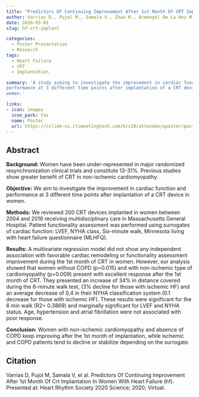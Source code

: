 ```yaml
---
title: "Predictors Of Continuing Improvement After 1st Month Of CRT Implantation In Women With Heart Failure (hf)"
author: Varrias D., Pujol M., Samala V., Zhao M., Armengol De La Hoz M. A., Paschalidis A., Shah R., Silverman M., Heist E. K., Singh J. P., Das S.
date: 2020-05-01
slug: hf-crt-implant

categories:
  - Poster Presentation
  - Research
tags:
  - Heart Failure
  - CRT
  - Implantation

summary: 'A study aiming to investigate the improvement in cardiac function and
performance at 3 different time points after implantation of a CRT device in
women.'

links:
- icon: images
  icon_pack: fas
  name: Poster
  url: https://cslide-us.ctimeetingtech.com/hrs20/attendee/eposter/poster/1433
---
```


## Abstract

**Background:**
Women have been under-represented in major randomized resynchronization clinical
trials and constitute 13-31%. Previous studies show greater benefit of CRT in
non-ischemic cardiomyopathy.

**Objective:**
We aim to investigate the improvement in cardiac function and performance at 3
different time points after implantation of a CRT device in women.

**Methods:**
We reviewed 200 CRT devices implanted in women between 2004 and 2016 receiving
multidisciplinary care in Massachusetts General Hospital. Patient functionality
assessment was performed using surrogates of cardiac function: LVEF, NYHA class,
Six-minute walk, Minnesota living with heart failure questionnaire (MLHFQ).

**Results:**
A multivariate regression model did not show any independent association with
favorable cardiac remodeling or functionality assessment improvement during the
1st month of CRT in women. However, our analysis showed that women without COPD
(p=0.015) and with non-ischemic type of cardiomyopathy (p=0.009) present with
excellent response after the 1st month of CRT. They presented an increase of 34%
in distance covered during the 6-minute walk test, (3% decline for those with
ischemic HF) and an average decrease of 0,4 in their NYHA classification system
(0.1 decrease for those with ischemic HF). These results were significant for
the 6 min walk (R2= 0.3869) and marginally significant for LVEF and NYHA status.
Age, hypertension and atrial fibrillation were not associated with poor
response.

**Conclusion:**
Women with non-ischemic cardiomyopathy and absence of COPD keep improving after
the 1st month of implantation, while ischemic and COPD patients tend to decline
or stabilize depending on the surrogate.

## Citation

Varrias D, Pujol M, Samala V, et al. Predictors Of Continuing Improvement After
1st Month Of Crt Implantation In Women With Heart Failure (hf). Presented at:
Heart Rhythm Society 2020 Science; 2020; Virtual.

<!---
```bibtex
@misc{varrias_predictors_2020,
	address = {Virtual},
	title = {Predictors {Of} {Continuing} {Improvement} {After} 1st {Month} {Of} {Crt} {Implantation} {In} {Women} {With} {Heart} {Failure} (hf)},
	language = {English},
	urldate = {2020-06-29},
	author = {Varrias, Dimitrios and Pujol, Margarida and Samala, Vikramaditya and Zhao, Megan and de la Hoz, Miguel Ángel Armengol and Paschalidis, Aris and Shah, Ravi and Silverman, Michael and Heist, Kevin and Singh, Jagmeet and Das, Saumya},
	year = {2020},
	annote = {Poster Presentation, Heart Rhythm Society 2020 Science},
}
```
--->
